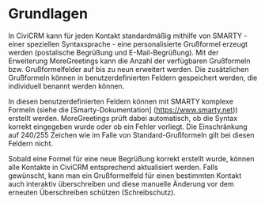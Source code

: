 # Grundlagen

In CiviCRM kann für jeden Kontakt standardmäßig mithilfe von SMARTY - einer speziellen Syntaxsprache - eine personalisierte Grußformel erzeugt werden (postalische Begrüßung und E-Mail-Begrüßung). Mit der Erweiterung MoreGreetings kann die Anzahl der verfügbaren Grußformeln bzw. Grußformelfelder auf bis zu neun erweitert werden. Die zusätzlichen Grußformeln können in benutzerdefinierten Feldern gespeichert werden, die individuell benannt werden können.

In diesen benutzerdefinierten Feldern können mit SMARTY komplexe Formeln (siehe die [Smarty-Dokumentation] (https://www.smarty.net)) erstellt werden. MoreGreetings prüft dabei automatisch, ob die Syntax korrekt eingegeben wurde oder ob ein Fehler vorliegt. Die Einschränkung auf 240/255 Zeichen wie im Falle von Standard-Grußformeln gilt bei diesen Feldern nicht.

Sobald eine Formel für eine neue Begrüßung korrekt erstellt wurde, können alle Kontakte in CiviCRM entsprechend aktualisiert werden. Falls gewünscht, kann man ein Grußformelfeld für einen bestimmten Kontakt auch interaktiv überschreiben und diese manuelle Änderung vor dem erneuten Überschreiben schützen (Schreibschutz).
